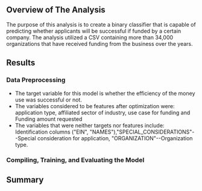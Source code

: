 ## Overview of The Analysis 

The purpose of this analysis is to create  a binary classifier that is capable of predicting whether 
applicants will be successful if funded by a certain company. The analysis utilized a CSV containing
more than 34,000 organizations that have received funding from the business over the years.

## Results

   ### Data Preprocessing 
   
   - The target variable for this model is whether the efficiency of the money use was successful or not. 
   - The variables considered to be features after optimization were: application type, affiliated
         sector of industry, use case for funding and Funding amount requested
   - The variables that were neither targets nor features include: Identification columns
   ("EIN", "NAMES"),"SPECIAL_CONSIDERATIONS"--Special consideration for application,
   "ORGANIZATION"--Organization type.

   ### Compiling, Training, and Evaluating the Model
 
 
 
## Summary
